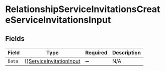# RelationshipServiceInvitationsCreateServiceInvitationsInput


## Fields

| Field                                                                     | Type                                                                      | Required                                                                  | Description                                                               |
| ------------------------------------------------------------------------- | ------------------------------------------------------------------------- | ------------------------------------------------------------------------- | ------------------------------------------------------------------------- |
| `Data`                                                                    | [][ServiceInvitationInput](../../models/shared/serviceinvitationinput.md) | :heavy_minus_sign:                                                        | N/A                                                                       |